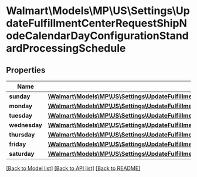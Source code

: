 # Walmart\Models\MP\US\Settings\UpdateFulfillmentCenterRequestShipNodeCalendarDayConfigurationStandardProcessingSchedule

## Properties

Name | Type | Description | Notes
------------ | ------------- | ------------- | -------------
**sunday** | [**\Walmart\Models\MP\US\Settings\UpdateFulfillmentCenterRequestShipNodeCalendarDayConfigurationStandardProcessingScheduleSunday**](UpdateFulfillmentCenterRequestShipNodeCalendarDayConfigurationStandardProcessingScheduleSunday.md) |  |
**monday** | [**\Walmart\Models\MP\US\Settings\UpdateFulfillmentCenterRequestShipNodeCalendarDayConfigurationStandardProcessingScheduleSunday**](UpdateFulfillmentCenterRequestShipNodeCalendarDayConfigurationStandardProcessingScheduleSunday.md) |  |
**tuesday** | [**\Walmart\Models\MP\US\Settings\UpdateFulfillmentCenterRequestShipNodeCalendarDayConfigurationStandardProcessingScheduleSunday**](UpdateFulfillmentCenterRequestShipNodeCalendarDayConfigurationStandardProcessingScheduleSunday.md) |  |
**wednesday** | [**\Walmart\Models\MP\US\Settings\UpdateFulfillmentCenterRequestShipNodeCalendarDayConfigurationStandardProcessingScheduleSunday**](UpdateFulfillmentCenterRequestShipNodeCalendarDayConfigurationStandardProcessingScheduleSunday.md) |  |
**thursday** | [**\Walmart\Models\MP\US\Settings\UpdateFulfillmentCenterRequestShipNodeCalendarDayConfigurationStandardProcessingScheduleSunday**](UpdateFulfillmentCenterRequestShipNodeCalendarDayConfigurationStandardProcessingScheduleSunday.md) |  |
**friday** | [**\Walmart\Models\MP\US\Settings\UpdateFulfillmentCenterRequestShipNodeCalendarDayConfigurationStandardProcessingScheduleSunday**](UpdateFulfillmentCenterRequestShipNodeCalendarDayConfigurationStandardProcessingScheduleSunday.md) |  |
**saturday** | [**\Walmart\Models\MP\US\Settings\UpdateFulfillmentCenterRequestShipNodeCalendarDayConfigurationStandardProcessingScheduleSunday**](UpdateFulfillmentCenterRequestShipNodeCalendarDayConfigurationStandardProcessingScheduleSunday.md) |  |


[[Back to Model list]](./) [[Back to API list]](../../../../../README.md#supported-apis) [[Back to README]](../../../../../README.md)

